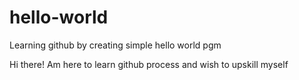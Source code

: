 # hello-world
Learning github by creating simple hello world pgm

Hi there!
Am here to learn github process and wish to upskill myself
